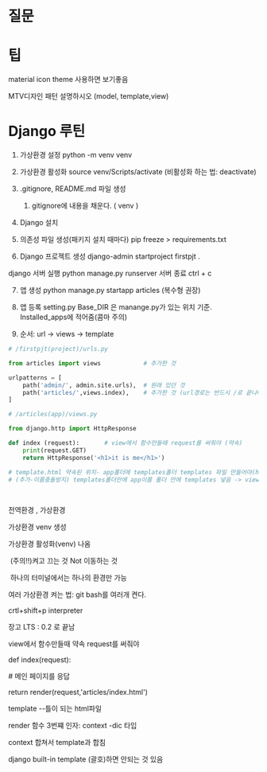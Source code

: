 # 질문





# 팁

material icon theme 사용하면 보기좋음

MTV디자인 패턴 설명하시오 (model, template,view)



# Django 루틴

1. 가상환경 설정 	python -m venv venv

2. 가상환경 활성화     source venv/Scripts/activate   (비활성화 하는 법: deactivate)

3. .gitignore, README.md 파일 생성

   1. gitignore에 내용을 채운다. ( venv )

4. Django 설치  

5. 의존성 파일 생성(패키지 설치 때마다) pip freeze > requirements.txt

6.  Django 프로젝트 생성   django-admin startproject firstpjt  .

   django 서버 실행 python manage.py runserver  서버 종료 ctrl + c

7. 앱 생성 python manage.py startapp articles (복수형 권장)

8. 앱 등록 setting.py Base_DIR 은 manange.py가 있는 위치 기준. Installed_apps에 적어줌(콤마 주의)

9. 순서: url -> views -> template

```python
# /firstpjt(project)/urls.py

from articles import views 			  # 추가한 것

urlpatterns = [
    path('admin/', admin.site.urls),  # 원래 있던 것
    path('articles/',views.index),	  # 추가한 것 (url경로는 반드시 /로 끝나야)
]
```



```python
# /articles(app)/views.py

from django.http import HttpResponse

def index (request):       # view에서 함수만들때 request를 써줘야 (약속)
    print(request.GET)
    return HttpResponse('<h1>it is me</h1>')
```



```python
# template.html 약속된 위치- app폴더에 templates폴더 templates 파일 만들어야(html)
# (추가-이름충돌방지) templates폴더안에 app이름 폴더 안에 templates 넣음 -> views.py에서articles/index.html'로 바꿔줘야

 
```









전역환경 , 가상환경

가상환경 venv 생성 

가상환경 활성화(venv) 나옴

​	(주의!!)켜고 끄는 것 Not 이동하는 것

​	하나의 터미널에서는 하나의 환경만 가능

여러 가상환경 켜는 법: git bash를 여러개 켠다.



crtl+shift+p interpreter



장고 LTS : 0.2 로 끝남



view에서 함수만들때 약속   request를 써줘야

 def index(request):

  \# 메인 페이지를 응답

  return render(request,'articles/index.html')



template --틀이 되는 html파일

render 함수 3번쨰 인자: context -dic 타입

context 합쳐서 template과 합침

django built-in template (괄호)하면 안되는 것 있음